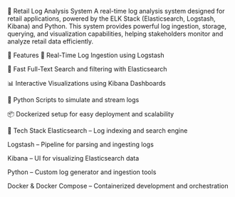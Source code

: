 🛒 Retail Log Analysis System
A real-time log analysis system designed for retail applications, powered by the ELK Stack (Elasticsearch, Logstash, Kibana) and Python. This system provides powerful log ingestion, storage, querying, and visualization capabilities, helping stakeholders monitor and analyze retail data efficiently.

📌 Features
🔄 Real-Time Log Ingestion using Logstash

🔎 Fast Full-Text Search and filtering with Elasticsearch

📊 Interactive Visualizations using Kibana Dashboards

🐍 Python Scripts to simulate and stream logs

📦 Dockerized setup for easy deployment and scalability

🧱 Tech Stack
Elasticsearch – Log indexing and search engine

Logstash – Pipeline for parsing and ingesting logs

Kibana – UI for visualizing Elasticsearch data

Python – Custom log generator and ingestion tools

Docker & Docker Compose – Containerized development and orchestration
